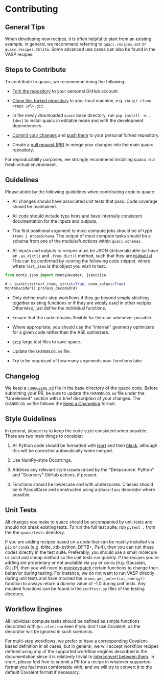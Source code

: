 # Contributing

## General Tips

When developing new recipes, it is often helpful to start from an existing example. In general, we recommend referring to `quacc.recipes.emt` or `quacc.recipes.tblite`. Some advanced use cases can also be found in the VASP recipes.

## Steps to Contribute

To contribute to quacc, we recommend doing the following:

- [Fork the repository](https://docs.github.com/en/get-started/quickstart/fork-a-repo) to your personal GitHub account.

- [Clone this forked repository](https://docs.github.com/en/repositories/creating-and-managing-repositories/cloning-a-repository) to your local machine, e.g. via `git clone <repo url>.git`.

- In the newly downloaded `quacc` base directory, run `pip install -e .[dev]` to install quacc in editable mode and with the development dependencies.

- [Commit your changes](https://github.com/git-guides/git-commit) and [push them](https://github.com/git-guides/git-push) to your personal forked repository.

- Create a [pull request (PR)](https://docs.github.com/en/pull-requests/collaborating-with-pull-requests/proposing-changes-to-your-work-with-pull-requests/creating-a-pull-request) to merge your changes into the main quacc repository.

For reproducibility purposes, we strongly recommend installing quacc in a fresh virtual environment.

## Guidelines

Please abide by the following guidelines when contributing code to quacc:

- All changes should have associated unit tests that pass. Code coverage should be maintained.

- All code should include type hints and have internally consistent documentation for the inputs and outputs.

- The first positional argument to most compute jobs should be of type `Atoms | AtomsSchema`. The output of most compute tasks should be a schema from one of the module/functions within `quacc.schemas`.

- All inputs and outputs to recipes must be JSON (de)serializable (or have an `.as_dict()` and `.from_dict()` method, such that they are [`MSONable`](https://materialsvirtuallab.github.io/monty/monty.json.html)). This can be confirmed by running the following code snippet, where where `test_item` is the object you wish to test.

```python
from monty.json import MontyDecoder, jsanitize

d = jsanitize(test_item, strict=True, enum_values=True)
MontyDecoder().process_decoded(d)
```

- Only define multi-step workflows if they go beyond simply stitching together existing functions or if they are widely used in other recipes. Otherwise, just define the individual functions.

- Ensure that the code remains flexible for the user whenever possible.

- Where appropriate, you should use the "internal" geometry optimizers for a given code rather than the ASE optimizers.

- `gzip` large test files to save space.

- Update the `CHANGELOG.md` file.

- Try to be cognizant of how many arguments your functions take.

## Changelog

We keep a [`CHANGELOG.md`](https://github.com/quantum-accelerators/src/quacc/blob/main/src/CHANGELOG.md) file in the base directory of the quacc code. Before submitting your PR, be sure to update the `CHANGELOG.md` file under the "Unreleased" section with a brief description of your changes. The `CHANGELOG.md` file follows the [Keep a Changelog](https://keepachangelog.com) format.

## Style Guidelines

In general, please try to keep the code style consistent when possible. There are two main things to consider:

1. All Python code should be formatted with [isort](https://github.com/PyCQA/isort) and then [black](https://github.com/psf/black), although this will be corrected automatically when merged.

2. Use NumPy-style Docstrings.

3. Address any relevant style issues raised by the "Deepsource: Python" and "Sourcery" GitHub actions, if present.

4. Functions should be lowercase and with underscores. Classes should be in PascalCase and constructed using a `@dataclass` decorator where possible.

## Unit Tests

All changes you make to quacc should be accompanied by unit tests and should not break existing tests. To run the full test suite, run `pytest .` from the the `quacc/tests` directory.

If you are adding recipes based on a code that can be readily installed via `pip` or `conda` (e.g. tblite, xtb-python, DFTB+, Psi4), then you can run these codes directly in the test suite. Preferably, you should use a small molecule or solid and cheap method so the unit tests run quickly. If the recipes you're adding are proprietary or not available via `pip` or `conda` (e.g. Gaussian, GULP), then you will need to [monkeypatch](https://docs.pytest.org/en/7.1.x/how-to/monkeypatch.html) certain functions to change their behavior during testing. For instance, we do not want to run VASP directly during unit tests and have mocked the `atoms.get_potential_energy()` function to always return a dummy value of -1.0 during unit tests. Any mocked functions can be found in the `conftest.py` files of the testing directory.

## Workflow Engines

All individual compute tasks should be defined as simple functions decorated with `@ct.electron` even if you don't use Covalent, as the decorator will be ignored in such scenarios.

For multi-step workflows, we prefer to have a corresponding Covalent-based definition in all cases, but in general, we will accept workflow recipes defined using any of the supported workflow engines described in the documentation since it is relatively trivial to [interconvert between them](../user/wflow_syntax.md). In short, please feel free to submit a PR for a recipe in whatever supported format you feel most comfortable with, and we will try to convert it to the default Covalent format if necessary.

